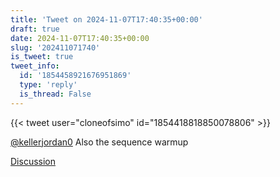 ```yaml
---
title: 'Tweet on 2024-11-07T17:40:35+00:00'
draft: true
date: 2024-11-07T17:40:35+00:00
slug: '202411071740'
is_tweet: true
tweet_info:
  id: '1854458921676951869'
  type: 'reply'
  is_thread: False
---
```




{{< tweet user="cloneofsimo" id="1854418818850078806" >}}

[@kellerjordan0](https://x.com/kellerjordan0) Also the sequence warmup

[Discussion](https://x.com/sytelus/status/1854458921676951869)
